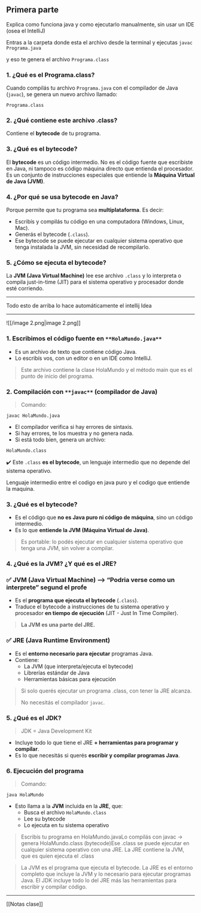 ## Primera parte

Explica como funciona java y como ejecutarlo manualmente, sin usar un IDE (osea el IntelliJ)

Entras a la carpeta donde esta el archivo desde la terminal y ejecutas `javac Programa.java`

y eso te genera el archivo `Programa.class`

### 1. ¿Qué es el Programa.class?

Cuando compilás tu archivo `Programa.java` con el compilador de Java (`javac`), se genera un nuevo archivo llamado:

```Plain
Programa.class
```

### 2. ¿Qué contiene este archivo .class?

Contiene el **bytecode** de tu programa.

### 3. ¿Qué es el bytecode?

El **bytecode** es un código intermedio. No es el código fuente que escribiste en Java, ni tampoco es código máquina directo que entienda el procesador. Es un conjunto de instrucciones especiales que entiende la **Máquina Virtual de Java (JVM)**.

### 4. ¿Por qué se usa bytecode en Java?

Porque permite que tu programa sea **multiplataforma**. Es decir:

- Escribís y compilás tu código en una computadora (Windows, Linux, Mac).
- Generás el bytecode (`.class`).
- Ese bytecode se puede ejecutar en cualquier sistema operativo que tenga instalada la JVM, sin necesidad de recompilarlo.

### 5. ¿Cómo se ejecuta el bytecode?

La **JVM (Java Virtual Machine)** lee ese archivo `.class` y lo interpreta o compila just-in-time (JIT) para el sistema operativo y procesador donde esté corriendo.

---

Todo esto de arriba lo hace automáticamente el intellij Idea

  

---

![[/image 2.png|image 2.png]]

### 1. **Escribimos el código fuente en** `**HolaMundo.java**`

- Es un archivo de texto que contiene código Java.
- Lo escribís vos, con un editor o en un IDE como IntelliJ.

> Este archivo contiene la clase HolaMundo y el método main que es el punto de inicio del programa.

### 2. **Compilación con** `**javac**` **(compilador de Java)**

> Comando:

```Shell
javac HolaMundo.java
```

- El compilador verifica si hay errores de sintaxis.
- Si hay errores, te los muestra y no genera nada.
- Si está todo bien, genera un archivo:

```Plain
HolaMundo.class
```

✔️ Este `.class` **es el bytecode**, un lenguaje intermedio que no depende del sistema operativo.

Lenguaje intermedio entre el codigo en java puro y el codigo que entiende la maquina.

### 3. **¿Qué es el bytecode?**

- Es el código que **no es Java puro ni código de máquina**, sino un código intermedio.
- Es lo que **entiende la JVM (Máquina Virtual de Java)**.

> Es portable: lo podés ejecutar en cualquier sistema operativo que tenga una JVM, sin volver a compilar.

### 4. **¿Qué es la JVM? ¿Y qué es el JRE?**

### ✅ **JVM (Java Virtual Machine) —> “Podria verse como un interprete” segund el profe**

- Es el **programa que ejecuta el bytecode** (`.class`).
- Traduce el bytecode a instrucciones de tu sistema operativo y procesador **en tiempo de ejecución** (JIT - Just In Time Compiler).

> **La JVM es una parte del JRE.**

### ✅ **JRE (Java Runtime Environment)**

- Es el **entorno necesario para ejecutar** programas Java.
- Contiene:
    - La JVM (que interpreta/ejecuta el bytecode)
    - Librerías estándar de Java
    - Herramientas básicas para ejecución

> Si solo querés ejecutar un programa .class, con tener la JRE alcanza.
> 
> No necesitás el compilador `javac`.

### 5. **¿Qué es el JDK?**

> JDK = Java Development Kit

- Incluye todo lo que tiene el JRE **+ herramientas para programar y compilar**.
- Es lo que necesitás si querés **escribir y compilar programas Java**.

### 6. **Ejecución del programa**

> Comando:

```Shell
java HolaMundo
```

- Esto llama a la **JVM** incluida en la **JRE**, que:
    - Busca el archivo `HolaMundo.class`
    - Lee su bytecode
    - Lo ejecuta en tu sistema operativo

> Escribís tu programa en HolaMundo.javaLo compilás con javac → genera HolaMundo.class (bytecode)Ese .class se puede ejecutar en cualquier sistema operativo con una JRE. La JRE contiene la JVM, que es quien ejecuta el .class

> La JVM es el programa que ejecuta el bytecode. La JRE es el entorno completo que incluye la JVM y lo necesario para ejecutar programas Java. El JDK incluye todo lo del JRE más las herramientas para escribir y compilar código.

---

[[Notas clase]]